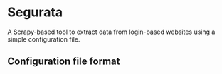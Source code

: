 # Segurata

A Scrapy-based tool to extract data from login-based websites using a simple
configuration file.

## Configuration file format

